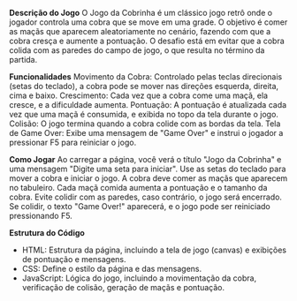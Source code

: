 <b>Descrição do Jogo</b>
O Jogo da Cobrinha é um clássico jogo retrô onde o jogador controla uma cobra que se move em uma grade. O objetivo é comer as maçãs que aparecem aleatoriamente no cenário, fazendo com que a cobra cresça e aumente a pontuação. O desafio está em evitar que a cobra colida com as paredes do campo de jogo, o que resulta no término da partida.

<b>Funcionalidades</b>
Movimento da Cobra: Controlado pelas teclas direcionais (setas do teclado), a cobra pode se mover nas direções esquerda, direita, cima e baixo.
Crescimento: Cada vez que a cobra come uma maçã, ela cresce, e a dificuldade aumenta.
Pontuação: A pontuação é atualizada cada vez que uma maçã é consumida, e exibida no topo da tela durante o jogo.
Colisão: O jogo termina quando a cobra colide com as bordas da tela.
Tela de Game Over: Exibe uma mensagem de "Game Over" e instrui o jogador a pressionar F5 para reiniciar o jogo.

<b>Como Jogar</b>
Ao carregar a página, você verá o título "Jogo da Cobrinha" e uma mensagem "Digite uma seta para iniciar".
Use as setas do teclado para mover a cobra e iniciar o jogo.
A cobra deve comer as maçãs que aparecem no tabuleiro. Cada maçã comida aumenta a pontuação e o tamanho da cobra.
Evite colidir com as paredes, caso contrário, o jogo será encerrado.
Se colidir, o texto "Game Over!" aparecerá, e o jogo pode ser reiniciado pressionando F5.

<b>Estrutura do Código</b>
- HTML: Estrutura da página, incluindo a tela de jogo (canvas) e exibições de pontuação e mensagens.
- CSS: Define o estilo da página e das mensagens.
- JavaScript: Lógica do jogo, incluindo a movimentação da cobra, verificação de colisão, geração de maçãs e pontuação.
